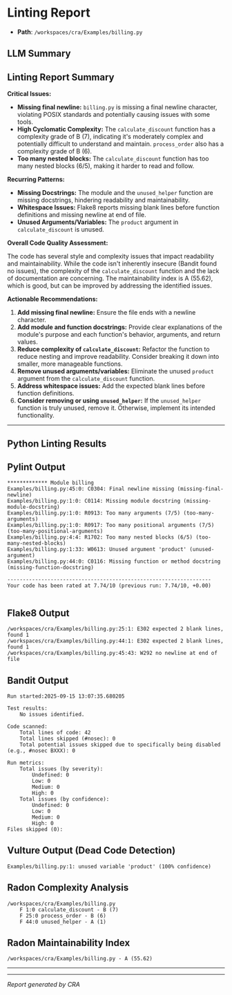 # Linting Report

- **Path**: `/workspaces/cra/Examples/billing.py`

## LLM Summary

## Linting Report Summary

**Critical Issues:**

*   **Missing final newline:** `billing.py` is missing a final newline character, violating POSIX standards and potentially causing issues with some tools.
*   **High Cyclomatic Complexity:** The `calculate_discount` function has a complexity grade of B (7), indicating it's moderately complex and potentially difficult to understand and maintain. `process_order` also has a complexity grade of B (6).
*   **Too many nested blocks:** The `calculate_discount` function has too many nested blocks (6/5), making it harder to read and follow.

**Recurring Patterns:**

*   **Missing Docstrings:** The module and the `unused_helper` function are missing docstrings, hindering readability and maintainability.
*   **Whitespace Issues:** Flake8 reports missing blank lines before function definitions and missing newline at end of file.
*   **Unused Arguments/Variables:** The `product` argument in `calculate_discount` is unused.

**Overall Code Quality Assessment:**

The code has several style and complexity issues that impact readability and maintainability. While the code isn't inherently insecure (Bandit found no issues), the complexity of the `calculate_discount` function and the lack of documentation are concerning. The maintainability index is A (55.62), which is good, but can be improved by addressing the identified issues.

**Actionable Recommendations:**

1.  **Add missing final newline:** Ensure the file ends with a newline character.
2.  **Add module and function docstrings:** Provide clear explanations of the module's purpose and each function's behavior, arguments, and return values.
3.  **Reduce complexity of `calculate_discount`:** Refactor the function to reduce nesting and improve readability. Consider breaking it down into smaller, more manageable functions.
4.  **Remove unused arguments/variables:** Eliminate the unused `product` argument from the `calculate_discount` function.
5.  **Address whitespace issues:** Add the expected blank lines before function definitions.
6.  **Consider removing or using `unused_helper`:** If the `unused_helper` function is truly unused, remove it. Otherwise, implement its intended functionality.

---


## Python Linting Results

## Pylint Output

```
************* Module billing
Examples/billing.py:45:0: C0304: Final newline missing (missing-final-newline)
Examples/billing.py:1:0: C0114: Missing module docstring (missing-module-docstring)
Examples/billing.py:1:0: R0913: Too many arguments (7/5) (too-many-arguments)
Examples/billing.py:1:0: R0917: Too many positional arguments (7/5) (too-many-positional-arguments)
Examples/billing.py:4:4: R1702: Too many nested blocks (6/5) (too-many-nested-blocks)
Examples/billing.py:1:33: W0613: Unused argument 'product' (unused-argument)
Examples/billing.py:44:0: C0116: Missing function or method docstring (missing-function-docstring)

------------------------------------------------------------------
Your code has been rated at 7.74/10 (previous run: 7.74/10, +0.00)


```

## Flake8 Output

```
/workspaces/cra/Examples/billing.py:25:1: E302 expected 2 blank lines, found 1
/workspaces/cra/Examples/billing.py:44:1: E302 expected 2 blank lines, found 1
/workspaces/cra/Examples/billing.py:45:43: W292 no newline at end of file

```

## Bandit Output

```
Run started:2025-09-15 13:07:35.680205

Test results:
	No issues identified.

Code scanned:
	Total lines of code: 42
	Total lines skipped (#nosec): 0
	Total potential issues skipped due to specifically being disabled (e.g., #nosec BXXX): 0

Run metrics:
	Total issues (by severity):
		Undefined: 0
		Low: 0
		Medium: 0
		High: 0
	Total issues (by confidence):
		Undefined: 0
		Low: 0
		Medium: 0
		High: 0
Files skipped (0):

```

## Vulture Output (Dead Code Detection)

```
Examples/billing.py:1: unused variable 'product' (100% confidence)

```

## Radon Complexity Analysis

```
/workspaces/cra/Examples/billing.py
    F 1:0 calculate_discount - B (7)
    F 25:0 process_order - B (6)
    F 44:0 unused_helper - A (1)

```

## Radon Maintainability Index

```
/workspaces/cra/Examples/billing.py - A (55.62)

```

---


---
*Report generated by CRA*
